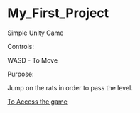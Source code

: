 # My_First_Project
Simple Unity Game

Controls:

WASD - To Move

Purpose:

Jump on the rats in order to pass the level.

[To Access the game](https://gcanidemir.github.io/My_First_Game/)
